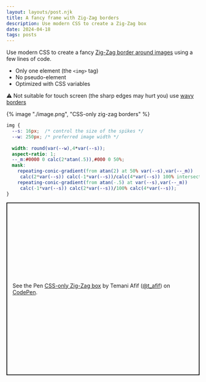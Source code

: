 ```yaml
---
layout: layouts/post.njk
title: A fancy frame with Zig-Zag borders
description: Use modern CSS to create a Zig-Zag box
date: 2024-04-18
tags: posts
---
```


Use modern CSS to create a fancy [Zig-Zag border around images](https://css-shape.com/zig-zag-box/) using a few lines of code.
* Only one element (the `<img>` tag)
* No pseudo-element
* Optimized with CSS variables

⚠️ Not suitable for touch screen (the sharp edges may hurt you) use [wavy borders](/image-wavy-borders/)


{% image "./image.png", "CSS-only zig-zag borders" %}

```css
img {
  --s: 16px;  /* control the size of the spikes */
  --w: 250px; /* preferred image width */
  
  width: round(var(--w),4*var(--s)); 
  aspect-ratio: 1;
  --_m:#0000 0 calc(2*atan(.5)),#000 0 50%;
  mask:
    repeating-conic-gradient(from atan(2) at 50% var(--s),var(--_m))
     calc(2*var(--s)) calc(-1*var(--s))/calc(4*var(--s)) 100% intersect,
    repeating-conic-gradient(from atan(-.5) at var(--s),var(--_m))
     calc(-1*var(--s)) calc(2*var(--s))/100% calc(4*var(--s));
}
```

<p class="codepen" data-height="450" data-default-tab="result" data-slug-hash="OJGBvmp" data-preview="true" data-user="t_afif" style="height: 450px; box-sizing: border-box; display: flex; align-items: center; justify-content: center; border: 2px solid; margin: 1em 0; padding: 1em;">
  <span>See the Pen <a href="https://codepen.io/t_afif/pen/OJGBvmp">
  CSS-only Zig-Zag box</a> by Temani Afif (<a href="https://codepen.io/t_afif">@t_afif</a>)
  on <a href="https://codepen.io">CodePen</a>.</span>
</p>
<script async src="https://cpwebassets.codepen.io/assets/embed/ei.js"></script>